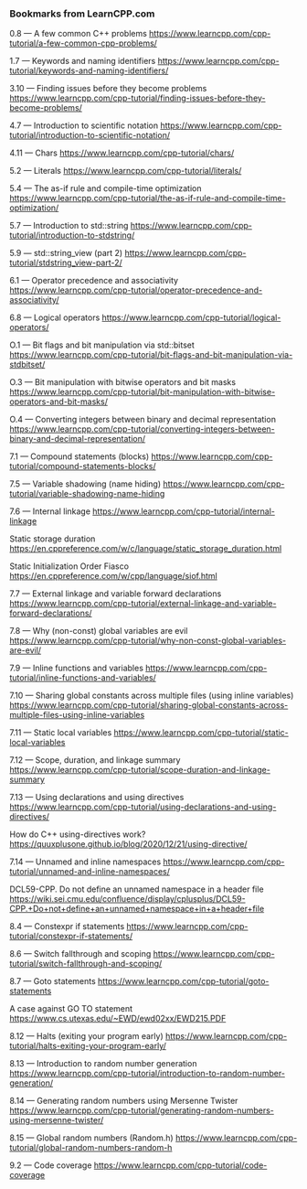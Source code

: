 ### Bookmarks from LearnCPP.com

0.8 — A few common C++ problems
https://www.learncpp.com/cpp-tutorial/a-few-common-cpp-problems/

1.7 — Keywords and naming identifiers
https://www.learncpp.com/cpp-tutorial/keywords-and-naming-identifiers/

3.10 — Finding issues before they become problems
https://www.learncpp.com/cpp-tutorial/finding-issues-before-they-become-problems/

4.7 — Introduction to scientific notation
https://www.learncpp.com/cpp-tutorial/introduction-to-scientific-notation/

4.11 — Chars
https://www.learncpp.com/cpp-tutorial/chars/

5.2 — Literals
https://www.learncpp.com/cpp-tutorial/literals/

5.4 — The as-if rule and compile-time optimization
https://www.learncpp.com/cpp-tutorial/the-as-if-rule-and-compile-time-optimization/

5.7 — Introduction to std::string
https://www.learncpp.com/cpp-tutorial/introduction-to-stdstring/

5.9 — std::string_view (part 2)
https://www.learncpp.com/cpp-tutorial/stdstring_view-part-2/

6.1 — Operator precedence and associativity
https://www.learncpp.com/cpp-tutorial/operator-precedence-and-associativity/

6.8 — Logical operators
https://www.learncpp.com/cpp-tutorial/logical-operators/

O.1 — Bit flags and bit manipulation via std::bitset
https://www.learncpp.com/cpp-tutorial/bit-flags-and-bit-manipulation-via-stdbitset/

O.3 — Bit manipulation with bitwise operators and bit masks
https://www.learncpp.com/cpp-tutorial/bit-manipulation-with-bitwise-operators-and-bit-masks/

O.4 — Converting integers between binary and decimal representation
https://www.learncpp.com/cpp-tutorial/converting-integers-between-binary-and-decimal-representation/

7.1 — Compound statements (blocks)
https://www.learncpp.com/cpp-tutorial/compound-statements-blocks/

7.5 — Variable shadowing (name hiding)
https://www.learncpp.com/cpp-tutorial/variable-shadowing-name-hiding

7.6 — Internal linkage
https://www.learncpp.com/cpp-tutorial/internal-linkage

Static storage duration
https://en.cppreference.com/w/c/language/static_storage_duration.html

Static Initialization Order Fiasco
https://en.cppreference.com/w/cpp/language/siof.html

7.7 — External linkage and variable forward declarations
https://www.learncpp.com/cpp-tutorial/external-linkage-and-variable-forward-declarations/

7.8 — Why (non-const) global variables are evil
https://www.learncpp.com/cpp-tutorial/why-non-const-global-variables-are-evil/

7.9 — Inline functions and variables
https://www.learncpp.com/cpp-tutorial/inline-functions-and-variables/

7.10 — Sharing global constants across multiple files (using inline variables)
https://www.learncpp.com/cpp-tutorial/sharing-global-constants-across-multiple-files-using-inline-variables

7.11 — Static local variables
https://www.learncpp.com/cpp-tutorial/static-local-variables

7.12 — Scope, duration, and linkage summary
https://www.learncpp.com/cpp-tutorial/scope-duration-and-linkage-summary

7.13 — Using declarations and using directives
https://www.learncpp.com/cpp-tutorial/using-declarations-and-using-directives/

How do C++ using-directives work?
https://quuxplusone.github.io/blog/2020/12/21/using-directive/

7.14 — Unnamed and inline namespaces
https://www.learncpp.com/cpp-tutorial/unnamed-and-inline-namespaces/

DCL59-CPP. Do not define an unnamed namespace in a header file
https://wiki.sei.cmu.edu/confluence/display/cplusplus/DCL59-CPP.+Do+not+define+an+unnamed+namespace+in+a+header+file

8.4 — Constexpr if statements
https://www.learncpp.com/cpp-tutorial/constexpr-if-statements/

8.6 — Switch fallthrough and scoping
https://www.learncpp.com/cpp-tutorial/switch-fallthrough-and-scoping/

8.7 — Goto statements
https://www.learncpp.com/cpp-tutorial/goto-statements

A case against GO TO statement
https://www.cs.utexas.edu/~EWD/ewd02xx/EWD215.PDF

8.12 — Halts (exiting your program early)
https://www.learncpp.com/cpp-tutorial/halts-exiting-your-program-early/

8.13 — Introduction to random number generation
https://www.learncpp.com/cpp-tutorial/introduction-to-random-number-generation/

8.14 — Generating random numbers using Mersenne Twister
https://www.learncpp.com/cpp-tutorial/generating-random-numbers-using-mersenne-twister/

8.15 — Global random numbers (Random.h)
https://www.learncpp.com/cpp-tutorial/global-random-numbers-random-h

9.2 — Code coverage
https://www.learncpp.com/cpp-tutorial/code-coverage




